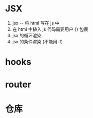 # JSX
1. jsx -- 将 html 写在 js 中
2. 在 html 中植入 js 代码需要用户 {} 包裹
3. jsx 的循环渲染
4. jsx 的条件渲染 (不能用 if)

# hooks

# router

# 仓库